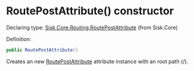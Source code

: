 <!--

Copyrights 2023 Sisk Framework - CypherPotato
Published under MIT license

!!! DO NOT EDIT THIS FILE !!!
This file was generated by a tool in the Sisk package. To edit the information in this documentation,
edit the XML documentation present in the Sisk source code.

-->


# RoutePostAttribute() constructor

Declaring type: [Sisk.Core.Routing.RoutePostAttribute](/read?q=/contents/spec/Sisk.Core.Routing.RoutePostAttribute.md) (from Sisk.Core)


Definition:

```cs
public RoutePostAttribute()
```

Creates an new <a href="/read?q=/contents/spec/Sisk.Core.Routing.RoutePostAttribute.md">RoutePostAttribute</a> attribute instance with an root path (/).

